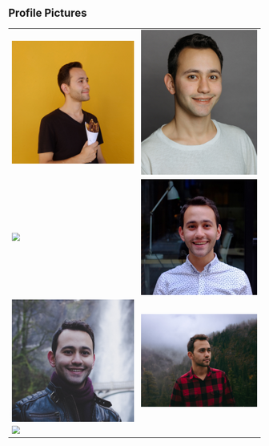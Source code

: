 ## Profile Pictures

<table>
    <tr>
        <td>
            <a href='avatars/2018-02.jpg'><img src='avatars/2018-02.jpg'></a>
        </td>
        <td>
            <a href='avatars/2018-01.jpg'><img src='avatars/2018-01.jpg'></a>
        </td>
    </tr>
    <tr>
        <td>
            <a href='avatars/2017-02.jpg'><img src='avatars/2017-02.jpg'></a>
        </td>
        <td>
            <a href='avatars/2015-01.jpg'><img src='avatars/2015-01.jpg'></a>
        </td>
    </tr>
    <tr>
        <td>
            <a href='avatars/2016-01.jpg'><img src='avatars/2016-01.jpg'></a>
        </td>
        <td>
            <a href='avatars/2017-01.jpg'><img src='avatars/2017-01.jpg'></a>
        </td>
    </tr>
    <tr>
        <td>
            <a href='avatars/2017-03.jpg'><img src='avatars/2017-03.jpg'></a>
        </td>
        <td>
        </td>
    </tr>
</table>



